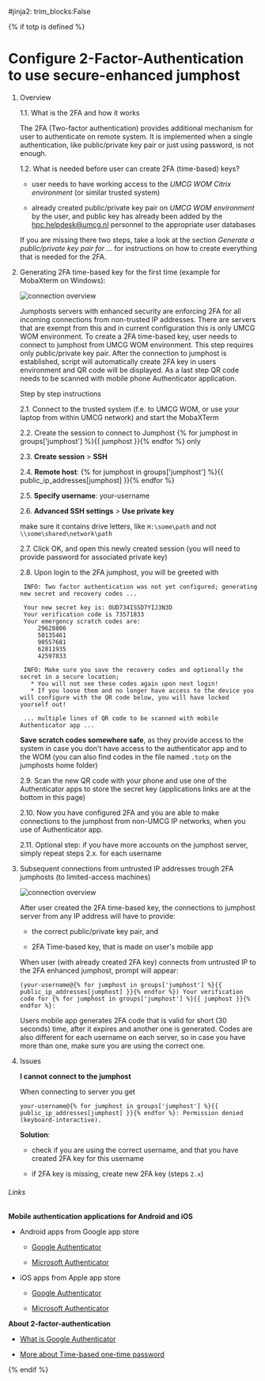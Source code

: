 #jinja2: trim_blocks:False

{% if totp is defined %}

# Configure 2-Factor-Authentication to use secure-enhanced jumphost

1. Overview

    1.1. What is the 2FA and how it works

    The 2FA (Two-factor authentication) provides additional mechanism for user to authenticate on remote system. It is implemented when a single authentication, like public/private key pair or just using password, is not enough.

    1.2. What is needed before user can create 2FA (time-based) keys?

    - user needs to have working access to the *UMCG WOM Citrix environment* (or similar trusted system)

    - already created public/private key pair on *UMCG WOM environment* by the user, and public key has already been added by the hpc.helpdesk@umcg.nl personnel to the appropriate user databases 

    If you are missing there two steps, take a look at the section *Generate a public/private key pair for ...* for instructions on how to create everything that is needed for the 2FA.

2. Generating 2FA time-based key for the first time (example for MobaXterm on Windows):

    ![connection overview](img/2FA-initial.png)

    Jumphosts servers with enhanced security are enforcing 2FA for all incoming connections from non-trusted IP addresses. There are servers that are exempt from this and in current configuration this is only UMCG WOM environment. To create a 2FA time-based key, user needs to connect to jumphost from UMCG WOM environment. This step requires only public/private key pair. After the connection to jumphost is established, script will automatically create 2FA key in users environment and QR code will be displayed. As a last step QR code needs to be scanned with mobile phone Authenticator application.

    Step by step instructions

    2.1. Connect to the trusted system (f.e. to UMCG WOM, or use your laptop from within UMCG network) and start the MobaXTerm

    2.2. Create the session to connect to Jumphost {% for jumphost in groups['jumphost'] %}{{ jumphost }}{% endfor %} only

    2.3. **Create session** > **SSH**

    2.4. **Remote host**: {% for jumphost in groups['jumphost'] %}{{ public_ip_addresses[jumphost] }}{% endfor %} 

    2.5. **Specify username**: your-username

    2.6. **Advanced SSH settings** > **Use private key**

      make sure it contains drive letters, like `H:\some\path` and not `\\some\shared\network\path`

    2.7. Click OK, and open this newly created session (you will need to provide password for associated private key)

    2.8. Upon login to the 2FA jumphost, you will be greeted with

        INFO: Two factor authentication was not yet configured; generating new secret and recovery codes ...
        
        Your new secret key is: OUD734ISSD7YIJ3N3D
        Your verification code is 73571833
        Your emergency scratch codes are:
            29628806
            50135461
            90557681
            62811935
            42597833
        
        INFO: Make sure you save the recovery codes and optionally the secret in a secure location;
          * You will not see these codes again upon next login!
          * If you loose them and no longer have access to the device you will configure with the QR code below, you will have locked yourself out!
        
        ... multiple lines of QR code to be scanned with mobile Authenticator app ...

    **Save scratch codes somewhere safe**, as they provide access to the system in case you don't have access to the authenticator app and to the WOM (you can also find codes in the file named `.totp` on the jumphosts home folder)

    2.9. Scan the new QR code with your phone and use one of the Authenticator apps to store the secret key (applications links are at the bottom in this page)

    2.10. Now you have configured 2FA and you are able to make connections to the jumphost from non-UMCG IP networks, when you use of Authenticator app.

    2.11. Optional step: if you have more accounts on the jumphost server, simply repeat steps 2.x. for each username

3. Subsequent connections from untrusted IP addresses trough 2FA jumphosts (to limited-access machines)

    ![connection overview](img/2FA-following.png)
            
    After user created the 2FA time-based key, the connections to jumphost server from any IP address will have to provide:

    - the correct public/private key pair, and

    - 2FA Time-based key, that is made on user's mobile app
          
    When user (with already created 2FA key) connects from untrusted IP to the 2FA enhanced jumphost, prompt will appear:

    `(your-username@{% for jumphost in groups['jumphost'] %}{{ public_ip_addresses[jumphost] }}{% endfor %}) Your verification code for {% for jumphost in groups['jumphost'] %}{{ jumphost }}{% endfor %}:`

    Users mobile app generates 2FA code that is valid for short (30 seconds) time, after it expires and another one is generated. Codes are also different for each username on each server, so in case you have more than one, make sure you are using the correct one.

4. Issues

    **I cannot connect to the jumphost**

    When connecting to server you get

    `your-username@{% for jumphost in groups['jumphost'] %}{{ public_ip_addresses[jumphost] }}{% endfor %}: Permission denied (keyboard-interactive).`

    **Solution**:

    - check if you are using the correct username, and that you have created 2FA key for this username

    - if 2FA key is missing, create new 2FA key (steps `2.x`)

###### Links


**Mobile authentication applications for Android and iOS**

- Android apps from Google app store

    - [Google Authenticator](https://play.google.com/store/apps/details?id=com.google.android.apps.authenticator2)

    - [Microsoft Authenticator](https://play.google.com/store/apps/details?id=com.azure.authenticator&hl=en&gl=US)

- iOS apps from Apple app store

    - [Google Authenticator](https://apps.apple.com/us/app/google-authenticator/id388497605)

    - [Microsoft Authenticator](https://apps.apple.com/us/app/microsoft-authenticator/id983156458)

**About 2-factor-authentication**

   - [What is Google Authenticator](https://en.wikipedia.org/wiki/Google_Authenticator)

   - [More about Time-based one-time password](https://en.wikipedia.org/wiki/Time-based_one-time_password)

{% endif %}

